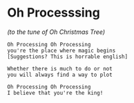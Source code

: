 # Oh Processsing
*(to the tune of Oh Christmas Tree)*
```
Oh Processing Oh Processing
you're the place where magic begins
[Suggestions? This is horrable english]

Whether there is much to do or not
you will always find a way to plot

Oh Processing Oh Processing
I believe that you're the king!
```
